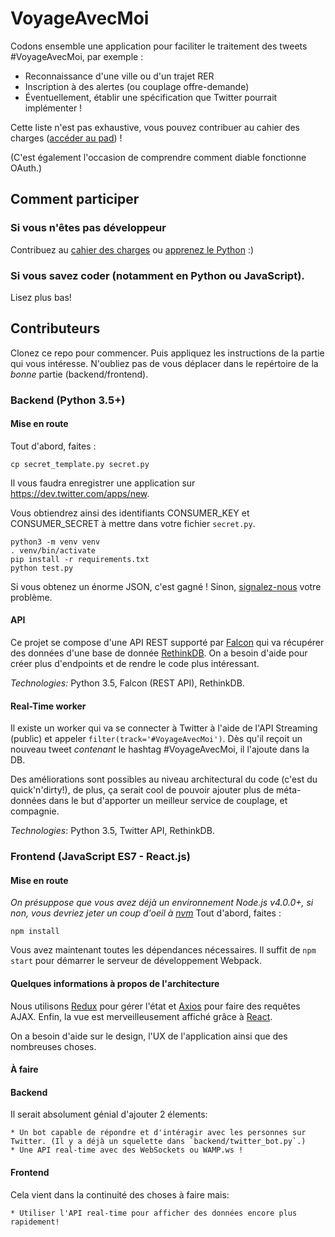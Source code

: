 # VoyageAvecMoi

Codons ensemble une application pour faciliter le traitement des tweets #VoyageAvecMoi, par exemple :

- Reconnaissance d'une ville ou d'un trajet RER
- Inscription à des alertes (ou couplage offre-demande)
- Éventuellement, établir une spécification que Twitter pourrait implémenter !

Cette liste n'est pas exhaustive, vous pouvez contribuer au cahier des charges ([accéder au pad](https://public.etherpad-mozilla.org/p/weYzt8Ui16)) !

(C'est également l'occasion de comprendre comment diable fonctionne OAuth.)

## Comment participer

### Si vous n'êtes pas développeur

Contribuez au [cahier des charges](https://public.etherpad-mozilla.org/p/weYzt8Ui16)
ou [apprenez le Python](http://apprendre-python.com) :)

### Si vous savez coder (notamment en Python ou JavaScript).

Lisez plus bas!

## Contributeurs

Clonez ce repo pour commencer.
Puis appliquez les instructions de la partie qui vous intéresse.
N'oubliez pas de vous déplacer dans le repértoire de la *bonne* partie (backend/frontend).

### Backend (Python 3.5+)

#### Mise en route
Tout d'abord, faites :

    cp secret_template.py secret.py

Il vous faudra enregistrer une application sur https://dev.twitter.com/apps/new.

Vous obtiendrez ainsi des identifiants CONSUMER_KEY et CONSUMER_SECRET à mettre dans votre fichier `secret.py`.

    python3 -m venv venv
    . venv/bin/activate
    pip install -r requirements.txt
    python test.py

Si vous obtenez un énorme JSON, c'est gagné ! Sinon, [signalez-nous](https://github.com/jilljenn/voyageavecmoi/issues) votre problème.

#### API
Ce projet se compose d'une API REST supporté par [Falcon](http://falconframework.org) qui va récupérer des données d'une base de donnée [RethinkDB](https://rethinkdb.com).
On a besoin d'aide pour créer plus d'endpoints et de rendre le code plus intéressant.

*Technologies:* Python 3.5, Falcon (REST API), RethinkDB.

#### Real-Time worker
Il existe un worker qui va se connecter à Twitter à l'aide de l'API Streaming (public) et appeler `filter(track='#VoyageAvecMoi')`.
Dès qu'il reçoit un nouveau tweet _contenant_ le hashtag #VoyageAvecMoi, il l'ajoute dans la DB.

Des améliorations sont possibles au niveau architectural du code (c'est du quick'n'dirty!), de plus, ça serait cool de pouvoir ajouter plus de méta-données dans le but d'apporter un meilleur service de couplage, et compagnie.

*Technologies*: Python 3.5, Twitter API, RethinkDB.

### Frontend (JavaScript ES7 - React.js)

#### Mise en route
*On présuppose que vous avez déjà un environnement Node.js v4.0.0+, si non, vous devriez jeter un coup d'oeil à [nvm](https://github.com/creationix/nvm)*
Tout d'abord, faites :

```console
npm install
```

Vous avez maintenant toutes les dépendances nécessaires.
Il suffit de `npm start` pour démarrer le serveur de développement Webpack.

#### Quelques informations à propos de l'architecture
Nous utilisons [Redux](https://github.com/rackt/redux) pour gérer l'état et [Axios](https://github.com/mzabriskie/axios) pour faire des requêtes AJAX.
Enfin, la vue est merveilleusement affiché grâce à [React](https://facebook.github.io/react/).

On a besoin d'aide sur le design, l'UX de l'application ainsi que des nombreuses choses.

#### À faire

#### Backend
Il serait absolument génial d'ajouter 2 élements:

	* Un bot capable de répondre et d'intéragir avec les personnes sur Twitter. (Il y a déjà un squelette dans `backend/twitter_bot.py`.)
	* Une API real-time avec des WebSockets ou WAMP.ws !

#### Frontend
Cela vient dans la continuité des choses à faire mais:

	* Utiliser l'API real-time pour afficher des données encore plus rapidement!
